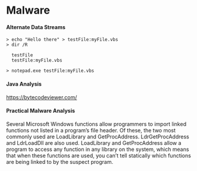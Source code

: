 # Malware

#### Alternate Data Streams

```shell
> echo "Hello there" > testFile:myFile.vbs 
> dir /R

  testFile
  testFile:myFile.vbs 
  
> notepad.exe testFile:myFile.vbs
```

#### Java Analysis

https://bytecodeviewer.com/

#### Practical Malware Analysis 

Several Microsoft Windows functions allow programmers to import
linked functions not listed in a program’s file header. Of these, the two most
commonly used are LoadLibrary and GetProcAddress. LdrGetProcAddress and
LdrLoadDll are also used. LoadLibrary and GetProcAddress allow a program to
access any function in any library on the system, which means that when
these functions are used, you can’t tell statically which functions are being
linked to by the suspect program.
